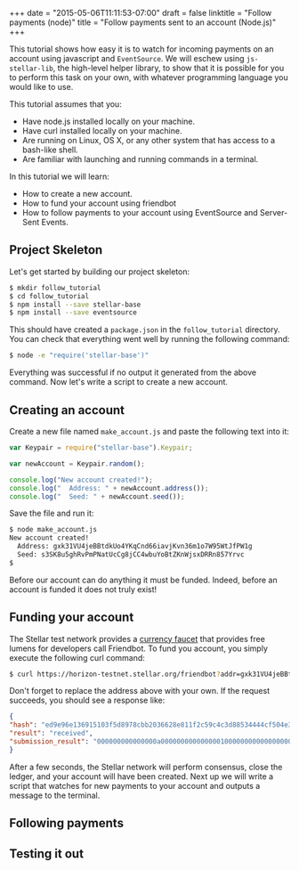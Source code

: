 +++
date = "2015-05-06T11:11:53-07:00"
draft = false
linktitle = "Follow payments (node)"
title = "Follow payments sent to an account (Node.js)"
+++

This tutorial shows how easy it is to watch for incoming payments on an account
using javascript and `EventSource`.  We will eschew using `js-stellar-lib`, the
high-level helper library, to show that it is possible for you to perform this
task on your own, with whatever programming language you would like to use.

This tutorial assumes that you:

- Have node.js installed locally on your machine.
- Have curl installed locally on your machine.
- Are running on Linux, OS X, or any other system that has access to a bash-like 
  shell. 
- Are familiar with launching and running commands in a terminal.

In this tutorial we will learn:

- How to create a new account.
- How to fund your account using friendbot
- How to follow payments to your account using EventSource and Server-Sent Events.

## Project Skeleton

Let's get started by building our project skeleton:

```bash
$ mkdir follow_tutorial
$ cd follow_tutorial
$ npm install --save stellar-base
$ npm install --save eventsource
```

This should have created a `package.json` in the `follow_tutorial` directory.
You can check that everything went well by running the following command:

```bash
$ node -e "require('stellar-base')"
```

Everything was successful if no output it generated from the above command.  Now
let's write a script to create a new account.

## Creating an account

Create a new file named `make_account.js` and paste the following text into it:

```javascript
var Keypair = require("stellar-base").Keypair;

var newAccount = Keypair.random();

console.log("New account created!");
console.log("  Address: " + newAccount.address());
console.log("  Seed: " + newAccount.seed());
```

Save the file and run it:

```bash
$ node make_account.js
New account created!
  Address: gxk31VU4jeBBtdkUo4YKqCnd66iavjKvn36m1o7W95WtJfPW1g
  Seed: s3SK8u5ghRvPmPNatUcCg8jCC4wbuYoBtZKnWjsxDRRn857Yrvc
$  
``` 

Before our account can do anything it must be funded.  Indeed, before an account
is funded it does not truly exist!  

## Funding your account

The Stellar test network provides a 
[currency faucet](http://en.wikipedia.org/wiki/Bitcoin_faucet) that provides
free lumens for developers call Friendbot.  To fund you account, you simply 
execute the following curl command:

```bash
$ curl https://horizon-testnet.stellar.org/friendbot?addr=gxk31VU4jeBBtdkUo4YKqCnd66iavjKvn36m1o7W95WtJfPW1g
```

Don't forget to replace the address above with your own.  If the request
succeeds, you should see a response like:

```json
{
"hash": "ed9e96e136915103f5d8978cbb2036628e811f2c59c4c3d88534444cf504e360",
"result": "received",
"submission_result": "000000000000000a0000000000000001000000000000000000000000"
}
```

After a few seconds, the Stellar network will perform consensus, close the
ledger, and your account will have been created.  Next up we will write a script
that watches for new payments to your account and outputs a message to the
terminal.

## Following payments


## Testing it out


